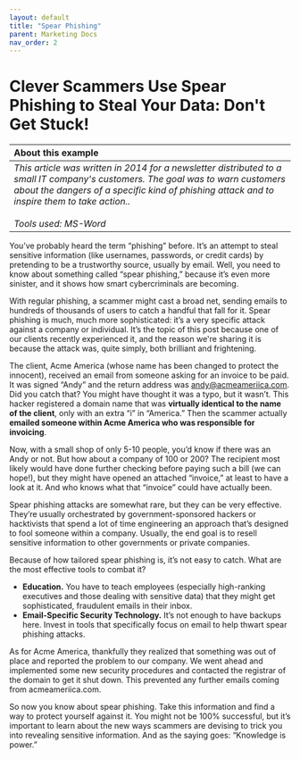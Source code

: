 ```yaml
---
layout: default
title: "Spear Phishing"
parent: Marketing Docs
nav_order: 2
---
```


# Clever Scammers Use Spear Phishing to Steal Your Data: Don't Get Stuck!

| About this example                                           |
| :----------------------------------------------------------- |
| *This article was written in 2014 for a newsletter distributed to a small IT company's customers. The goal was to warn customers about the dangers of a specific kind of phishing attack and to inspire them to take action..<br /><br />Tools used: MS-Word* |

You’ve probably heard the term “phishing” before. It’s an attempt to steal sensitive information (like usernames, passwords, or credit cards) by pretending to be a trustworthy source, usually by email. Well, you need to know about something called “spear phishing,” because it’s even more sinister, and it shows how smart cybercriminals are becoming.

With regular phishing, a scammer might cast a broad net, sending emails to hundreds of thousands of users to catch a handful that fall for it. Spear phishing is much, much more sophisticated: it’s a very specific attack against a company or individual. It’s the topic of this post because one of our clients recently experienced it, and the reason we're sharing it is because the attack was, quite simply, both brilliant and frightening.

The client, Acme America (whose name has been changed to protect the innocent), received an email from someone asking for an invoice to be paid. It was signed “Andy” and the return address was [andy@acmeameriica.com](mailto:andy@acmeameriica.com). Did you catch that? You might have thought it was a typo, but it wasn’t. This hacker registered a domain name that was **virtually identical to the name of the client**, only with an extra “i” in “America.” Then the scammer actually **emailed someone within Acme America who was responsible for invoicing**.

Now, with a small shop of only 5-10 people, you’d know if there was an Andy or not. But how about a company of 100 or 200? The recipient most likely would have done further checking before paying such a bill (we can hope!), but they might have opened an attached “invoice,” at least to have a look at it. And who knows what that “invoice” could have actually been.

Spear phishing attacks are somewhat rare, but they can be very effective. They’re usually orchestrated by government-sponsored hackers or hacktivists that spend a lot of time engineering an approach that’s designed to fool someone within a company. Usually, the end goal is to resell sensitive information to other governments or private companies. 

Because of how tailored spear phishing is, it’s not easy to catch. What are the most effective tools to combat it? 

- **Education.** You have to teach employees (especially high-ranking executives and those dealing with sensitive data) that they might get sophisticated, fraudulent emails in their inbox.
- **Email-Specific Security Technology.** It’s not enough to have backups here. Invest in tools that specifically focus on email to help thwart spear phishing attacks.

As for Acme America, thankfully they realized that something was out of place and reported the problem to our company. We went ahead and implemented some new security procedures and contacted the registrar of the domain to get it shut down. This prevented any further emails coming from acmeameriica.com.

So now you know about spear phishing. Take this information and find a way to protect yourself against it. You might not be 100% successful, but it’s important to learn about the new ways scammers are devising to trick you into revealing sensitive information. And as the saying goes: “Knowledge is power.”